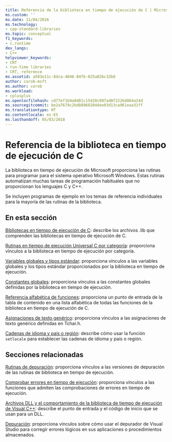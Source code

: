 ```yaml
---
title: Referencia de la biblioteca en tiempo de ejecución de C | Microsoft Docs
ms.custom: ''
ms.date: 11/04/2016
ms.technology:
- cpp-standard-libraries
ms.topic: conceptual
f1_keywords:
- c.runtime
dev_langs:
- C++
helpviewer_keywords:
- CRT
- run-time libraries
- CRT, reference
ms.assetid: a503e11c-8dca-4846-84fb-025a826c32b8
author: corob-msft
ms.author: corob
ms.workload:
- cplusplus
ms.openlocfilehash: cd77ef1b9a8d81c15420c097ad0f2226d864a24d
ms.sourcegitcommit: be2a7679c2bd80968204dee03d13ca961eaa31ff
ms.translationtype: HT
ms.contentlocale: es-ES
ms.lasthandoff: 05/03/2018
---
```

# <a name="c-run-time-library-reference"></a>Referencia de la biblioteca en tiempo de ejecución de C

La biblioteca en tiempo de ejecución de Microsoft proporciona las rutinas para programar para el sistema operativo Microsoft Windows. Estas rutinas automatizan muchas tareas de programación habituales que no proporcionan los lenguajes C y C++.

 Se incluyen programas de ejemplo en los temas de referencia individuales para la mayoría de las rutinas de la biblioteca.

## <a name="in-this-section"></a>En esta sección

 [Bibliotecas en tiempo de ejecución de C](../c-runtime-library/crt-library-features.md): describe los archivos .lib que comprenden las bibliotecas en tiempo de ejecución de C.

 [Rutinas en tiempo de ejecución Universal C por categoría](../c-runtime-library/run-time-routines-by-category.md): proporciona vínculos a la biblioteca en tiempo de ejecución por categoría.

 [Variables globales y tipos estándar](../c-runtime-library/global-variables-and-standard-types.md): proporciona vínculos a las variables globales y los tipos estándar proporcionados por la biblioteca en tiempo de ejecución.

 [Constantes globales](../c-runtime-library/global-constants.md): proporciona vínculos a las constantes globales definidas por la biblioteca en tiempo de ejecución.

 [Referencia alfabética de funciones](../c-runtime-library/reference/crt-alphabetical-function-reference.md): proporciona un punto de entrada de la tabla de contenido en una lista alfabética de todas las funciones de la biblioteca en tiempo de ejecución de C.

 [Asignaciones de texto genérico](../c-runtime-library/generic-text-mappings.md): proporciona vínculos a las asignaciones de texto genérico definidas en Tchar.h.

 [Cadenas de idioma y país o región](../c-runtime-library/locale-names-languages-and-country-region-strings.md): describe cómo usar la función `setlocale` para establecer las cadenas de idioma y país o región.

## <a name="related-sections"></a>Secciones relacionadas

 [Rutinas de depuración](../c-runtime-library/debug-routines.md): proporciona vínculos a las versiones de depuración de las rutinas de biblioteca en tiempo de ejecución.

 [Comprobar errores en tiempo de ejecución](../c-runtime-library/run-time-error-checking.md): proporciona vínculos a las funciones que admiten las comprobaciones de errores en tiempo de ejecución.

 [Archivos DLL y el comportamiento de la biblioteca de tiempo de ejecución de Visual C++](../build/run-time-library-behavior.md): describe el punto de entrada y el código de inicio que se usan para un DLL.

 [Depuración](/visualstudio/debugger/debugging-in-visual-studio): proporciona vínculos sobre cómo usar el depurador de Visual Studio para corregir errores lógicos en sus aplicaciones o procedimientos almacenados.
